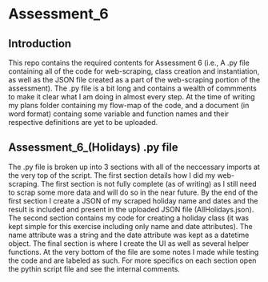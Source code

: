 # Assessment_6

## Introduction
This repo contains the required contents for Assessment 6 (i.e., A .py file containing all of the code for web-scraping, class creation and instantiation, as well as the JSON file created as a part of the web-scraping portion of the assessment). The .py file is a bit long and contains a wealth of commments to make it clear what I am doing in almost every step. At the time of writing my plans folder containing my flow-map of the code, and a document (in word format) containg some variable and function names and their respective definitions are yet to be uploaded.

## Assessment_6_(Holidays) .py file
The .py file is broken up into 3 sections with all of the neccessary imports at the very top of the script. The first section details how I did my web-scraping. The first section is not fully complete (as of writing) as I still need to scrap some more data and will do so in the near future. By the end of the first section I create a JSON of my scraped holiday name and dates and the result is included and present in the uploaded JSON file (AllHolidays.json). The second section contains my code for creating a holiday class (it was kept simple for this exercise including only name and date attributes). The name attribute was a string and the date attribute was kept as a datetime object.
The final section is where I create the UI as well as several helper functions. At the very bottom of the file are some notes I made while testing the code and are labeled as such. For more specifics on each section open the pythin script file and see the internal comments.
